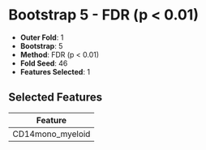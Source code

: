 # Bootstrap 5 - FDR (p < 0.01)

- **Outer Fold**: 1
- **Bootstrap**: 5
- **Method**: FDR (p < 0.01)
- **Fold Seed**: 46
- **Features Selected**: 1

## Selected Features

| Feature |
|---------|
| CD14mono_myeloid |

